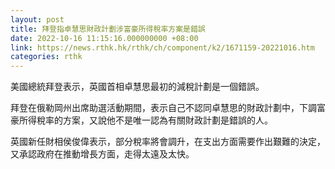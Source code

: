 ```yaml
---
layout: post
title: 拜登指卓慧思財政計劃涉富豪所得稅率方案是錯誤
date: 2022-10-16 11:15:16.000000000 +08:00
link: https://news.rthk.hk/rthk/ch/component/k2/1671159-20221016.htm
categories: rthk
---
```


美國總統拜登表示，英國首相卓慧思最初的減稅計劃是一個錯誤。

拜登在俄勒岡州出席助選活動期間，表示自己不認同卓慧思的財政計劃中，下調富豪所得稅率的方案，又說他不是唯一認為有關財政計劃是錯誤的人。

英國新任財相侯俊偉表示，部分稅率將會調升，在支出方面需要作出艱難的決定，又承認政府在推動增長方面，走得太遠及太快。
